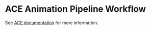 # ACE Animation Pipeline Workflow

See [ACE documentation](https://docs.nvidia.com/ace/workflows/animation_pipeline/index.html) for more information.

